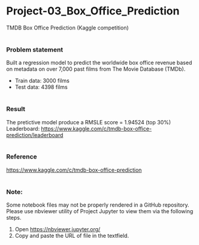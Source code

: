 # Project-03_Box_Office_Prediction
TMDB Box Office Prediction (Kaggle competition)
<br><br>

### Problem statement
Built a regression model to predict the worldwide box office revenue based on metadata on over 7,000 past films from The Movie Database (TMDb). 

- Train data: 3000 films
- Test data: 4398 films
<br><br>
### Result
The pretictive model produce a RMSLE score = 1.94524 (top 30%)
Leaderboard: https://www.kaggle.com/c/tmdb-box-office-prediction/leaderboard
<br><br>
### Reference
https://www.kaggle.com/c/tmdb-box-office-prediction 
<br><br>

### Note:
Some notebook files may not be properly rendered in a GitHub repository.<br>
Please use nbviewer utility of Project Jupyter to view them via the following steps.
1. Open https://nbviewer.jupyter.org/ 
2. Copy and paste the URL of file in the textfield.
